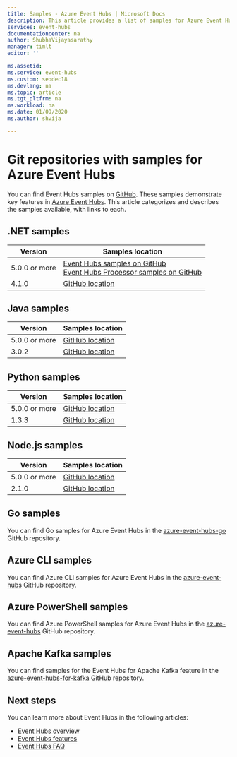 ```yaml
---
title: Samples - Azure Event Hubs | Microsoft Docs
description: This article provides a list of samples for Azure Event Hubs that are on GitHub.  
services: event-hubs
documentationcenter: na
author: ShubhaVijayasarathy
manager: timlt
editor: ''

ms.assetid: 
ms.service: event-hubs
ms.custom: seodec18
ms.devlang: na
ms.topic: article
ms.tgt_pltfrm: na
ms.workload: na
ms.date: 01/09/2020
ms.author: shvija

---
```


# Git repositories with samples for Azure Event Hubs 
You can find Event Hubs samples on [GitHub](https://github.com/Azure/azure-event-hubs/tree/master/samples). These samples demonstrate key features in [Azure Event Hubs](/azure/event-hubs/). This article categorizes and describes the samples available, with links to each.

## .NET samples

| Version | Samples location |
| ------- | ---------------- | 
| 5.0.0 or more | [Event Hubs samples on GitHub](https://github.com/Azure/azure-sdk-for-net/tree/master/sdk/eventhub/Azure.Messaging.EventHubs/samples)<br/>[Event Hubs Processor samples on GitHub](https://github.com/Azure/azure-sdk-for-net/tree/master/sdk/eventhub/Azure.Messaging.EventHubs.Processor/samples) | 
| 4.1.0 | [GitHub location](https://github.com/Azure/azure-event-hubs/tree/master/samples/DotNet/) |

## Java samples

| Version | Samples location |
| ------- | ---------------- | 
| 5.0.0 or more | [GitHub location](https://github.com/Azure/azure-sdk-for-java/tree/master/sdk/eventhubs/azure-messaging-eventhubs/src/samples/java/com/azure/messaging/eventhubs) | 
| 3.0.2 | [GitHub location](https://github.com/Azure/azure-event-hubs/tree/master/samples/Java/) |

## Python samples

| Version | Samples location |
| ------- | ---------------- | 
| 5.0.0 or more | [GitHub location](https://github.com/Azure/azure-sdk-for-python/tree/master/sdk/eventhub/azure-eventhub/samples) | 
| 1.3.3 | [GitHub location](https://github.com/Azure/azure-sdk-for-python/tree/release/eventhub-v1/sdk/eventhub/azure-eventhubs/examples) |

## Node.js samples

| Version | Samples location |
| ------- | ---------------- | 
| 5.0.0 or more | [GitHub location](https://github.com/Azure/azure-sdk-for-js/tree/master/sdk/eventhub/event-hubs/samples) | 
| 2.1.0 | [GitHub location](https://github.com/Azure/azure-sdk-for-js/tree/%40azure/event-hubs_2.1.0/sdk/eventhub/event-hubs/samples) |


## Go samples
You can find Go samples for Azure Event Hubs in the [azure-event-hubs-go](https://github.com/Azure/azure-event-hubs-go/tree/master/_examples) GitHub repository.

## Azure CLI samples
You can find Azure CLI samples for Azure Event Hubs in the [azure-event-hubs](https://github.com/Azure/azure-event-hubs/tree/master/samples/Management/CLI) GitHub repository.

## Azure PowerShell samples
You can find Azure PowerShell samples for Azure Event Hubs in the [azure-event-hubs](https://github.com/Azure/azure-event-hubs/tree/master/samples/Management/PowerShell) GitHub repository.
 
## Apache Kafka samples
You can find samples for the Event Hubs for Apache Kafka feature in the [azure-event-hubs-for-kafka](https://github.com/Azure/azure-event-hubs-for-kafka) GitHub repository.

## Next steps
You can learn more about Event Hubs in the following articles:

- [Event Hubs overview](event-hubs-what-is-event-hubs.md)
- [Event Hubs features](event-hubs-features.md)
- [Event Hubs FAQ](event-hubs-faq.md)